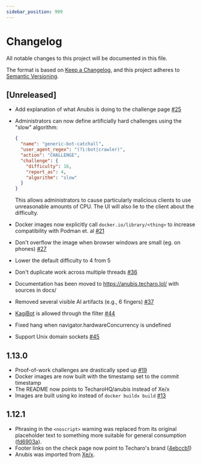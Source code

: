 ```yaml
---
sidebar_position: 999
---
```


# Changelog

All notable changes to this project will be documented in this file.

The format is based on [Keep a Changelog](https://keepachangelog.com/en/1.0.0/),
and this project adheres to [Semantic Versioning](https://semver.org/spec/v2.0.0.html).

## [Unreleased]

- Add explanation of what Anubis is doing to the challenge page [#25](https://github.com/TecharoHQ/anubis/issues/25)
- Administrators can now define artificially hard challenges using the "slow" algorithm:

  ```json
  {
    "name": "generic-bot-catchall",
    "user_agent_regex": "(?i:bot|crawler)",
    "action": "CHALLENGE",
    "challenge": {
      "difficulty": 16,
      "report_as": 4,
      "algorithm": "slow"
    }
  }
  ```

  This allows administrators to cause particularly malicious clients to use unreasonable amounts of CPU. The UI will also lie to the client about the difficulty.

- Docker images now explicitly call `docker.io/library/<thing>` to increase compatibility with Podman et. al
  [#21](https://github.com/TecharoHQ/anubis/pull/21)
- Don't overflow the image when browser windows are small (eg. on phones)
  [#27](https://github.com/TecharoHQ/anubis/pull/27)
- Lower the default difficulty to 4 from 5
- Don't duplicate work across multiple threads [#36](https://github.com/TecharoHQ/anubis/pull/36)
- Documentation has been moved to https://anubis.techaro.lol/ with sources in docs/
- Removed several visible AI artifacts (e.g., 6 fingers) [#37](https://github.com/TecharoHQ/anubis/pull/37)
- [KagiBot](https://kagi.com/bot) is allowed through the filter [#44](https://github.com/TecharoHQ/anubis/pull/44)
- Fixed hang when navigator.hardwareConcurrency is undefined
- Support Unix domain sockets [#45](https://github.com/TecharoHQ/anubis/pull/45)

## 1.13.0

- Proof-of-work challenges are drastically sped up [#19](https://github.com/TecharoHQ/anubis/pull/19)
- Docker images are now built with the timestamp set to the commit timestamp
- The README now points to TecharoHQ/anubis instead of Xe/x
- Images are built using ko instead of `docker buildx build`
  [#13](https://github.com/TecharoHQ/anubis/pull/13)

## 1.12.1

- Phrasing in the `<noscript>` warning was replaced from its original placeholder text to
  something more suitable for general consumption
  ([fd6903a](https://github.com/TecharoHQ/anubis/commit/fd6903aeed315b8fddee32890d7458a9271e4798)).
- Footer links on the check page now point to Techaro's brand
  ([4ebccb1](https://github.com/TecharoHQ/anubis/commit/4ebccb197ec20d024328d7f92cad39bbbe4d6359))
- Anubis was imported from [Xe/x](https://github.com/Xe/x).
